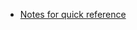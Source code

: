 - [Notes for quick reference](https://docs.google.com/document/d/1Kzqg4lyQfeKj0JlYseAoTHpWlFvCInm-v72zGA_8oJc/edit?usp=sharing)

